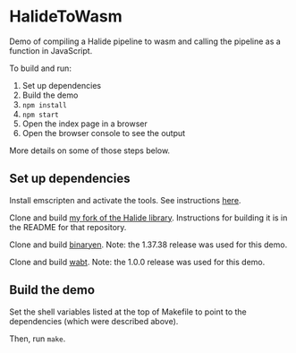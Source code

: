 # HalideToWasm #

Demo of compiling a Halide pipeline to wasm and calling the pipeline as a function in JavaScript.

To build and run:
1. Set up dependencies
2. Build the demo
3. `npm install`
4. `npm start`
5. Open the index page in a browser
6. Open the browser console to see the output

More details on some of those steps below.

## Set up dependencies ##
Install emscripten and activate the tools. See instructions [here](http://kripken.github.io/emscripten-site/docs/getting_started/downloads.html).

Clone and build [my fork of the Halide library](https://github.com/rajeevgUCI/Halide). Instructions for building it is in the README for that repository.

Clone and build [binaryen](https://github.com/WebAssembly/binaryen). Note: the 1.37.38 release was used for this demo.

Clone and build [wabt](https://github.com/WebAssembly/wabt). Note: the 1.0.0 release was used for this demo.

## Build the demo ##
Set the shell variables listed at the top of Makefile to point to the dependencies (which were described above).

Then, run `make`.
